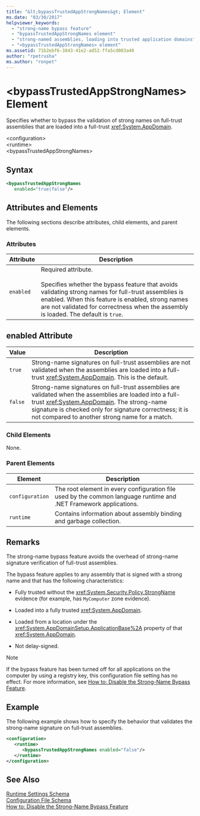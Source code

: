 ```yaml
---
title: "&lt;bypassTrustedAppStrongNames&gt; Element"
ms.date: "03/30/2017"
helpviewer_keywords: 
  - "strong-name bypass feature"
  - "bypassTrustedAppStrongNames element"
  - "strong-named assemblies, loading into trusted application domains"
  - "<bypassTrustedAppStrongNames> element"
ms.assetid: 71b2ebf6-3843-41e2-ad52-ffa5cd083a40
author: "rpetrusha"
ms.author: "ronpet"
---
```

# &lt;bypassTrustedAppStrongNames&gt; Element
Specifies whether to bypass the validation of strong names on full-trust assemblies that are loaded into a full-trust <xref:System.AppDomain>.  
  
 \<configuration>  
\<runtime>  
\<bypassTrustedAppStrongNames>  
  
## Syntax  
  
```xml  
<bypassTrustedAppStrongNames    
   enabled="true|false"/>  
```  
  
## Attributes and Elements  
 The following sections describe attributes, child elements, and parent elements.  
  
### Attributes  
  
|Attribute|Description|  
|---------------|-----------------|  
|`enabled`|Required attribute.<br /><br /> Specifies whether the bypass feature that avoids validating strong names for full-trust assemblies is enabled. When this feature is enabled, strong names are not validated for correctness when the assembly is loaded. The default is `true`.|  
  
## enabled Attribute  
  
|Value|Description|  
|-----------|-----------------|  
|`true`|Strong-name signatures on full-trust assemblies are not validated when the assemblies are loaded into a full-trust <xref:System.AppDomain>. This is the default.|  
|`false`|Strong-name signatures on full-trust assemblies are validated when the assemblies are loaded into a full-trust <xref:System.AppDomain>. The strong-name signature is checked only for signature correctness; it is not compared to another strong name for a match.|  
  
### Child Elements  
 None.  
  
### Parent Elements  
  
|Element|Description|  
|-------------|-----------------|  
|`configuration`|The root element in every configuration file used by the common language runtime and .NET Framework applications.|  
|`runtime`|Contains information about assembly binding and garbage collection.|  
  
## Remarks  
 The strong-name bypass feature avoids the overhead of strong-name signature verification of full-trust assemblies.  
  
 The bypass feature applies to any assembly that is signed with a strong name and that has the following characteristics:  
  
-   Fully trusted without the <xref:System.Security.Policy.StrongName> evidence (for example, has `MyComputer` zone evidence).  
  
-   Loaded into a fully trusted <xref:System.AppDomain>.  
  
-   Loaded from a location under the <xref:System.AppDomainSetup.ApplicationBase%2A> property of that <xref:System.AppDomain>.  
  
-   Not delay-signed.  
  
> [!NOTE]
>  If the bypass feature has been turned off for all applications on the computer by using a registry key, this configuration file setting has no effect. For more information, see [How to: Disable the Strong-Name Bypass Feature](../../../../../docs/framework/app-domains/how-to-disable-the-strong-name-bypass-feature.md).  
  
## Example  
 The following example shows how to specify the behavior that validates the strong-name signature on full-trust assemblies.  
  
```xml  
<configuration>  
   <runtime>  
      <bypassTrustedAppStrongNames enabled="false"/>  
   </runtime>  
</configuration>  
```  
  
## See Also  
 [Runtime Settings Schema](../../../../../docs/framework/configure-apps/file-schema/runtime/index.md)  
 [Configuration File Schema](../../../../../docs/framework/configure-apps/file-schema/index.md)  
 [How to: Disable the Strong-Name Bypass Feature](../../../../../docs/framework/app-domains/how-to-disable-the-strong-name-bypass-feature.md)
